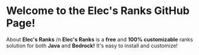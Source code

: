 # Welcome to the **Elec's Ranks GitHub Page!**

About **Elec's Ranks** /n
**Elec's Ranks**  is a **free** and **100% customizable** ranks solution for both **Java** and **Bedrock!** It's easy to install and customize!
